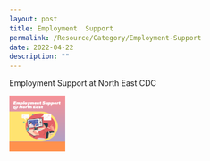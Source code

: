 ```yaml
---
layout: post
title: Employment  Support
permalink: /Resource/Category/Employment-Support
date: 2022-04-22
description: ""
---
```

Employment Support at North East CDC

<img src="/images/HomePage/Employment%20Support.png" width="100"     height="100" />